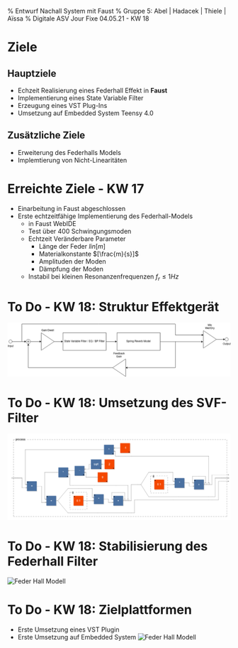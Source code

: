 % Entwurf Nachall System mit Faust
% Gruppe 5: Abel | Hadacek | Thiele | Aïssa
% Digitale ASV Jour Fixe 04.05.21 - KW 18

# Ziele
## Hauptziele
- Echzeit Realisierung eines Federhall Effekt in **Faust**
- Implementierung eines State Variable Filter
- Erzeugung eines VST Plug-Ins
- Umsetzung auf Embedded System Teensy 4.0

## Zusätzliche Ziele
- Erweiterung des Federhalls Models
- Implemtierung von Nicht-Linearitäten

# Erreichte Ziele - KW 17
- Einarbeitung in Faust abgeschlossen
- Erste echtzeitfähige Implementierung des Federhall-Models
   - in Faust WebIDE
   - Test über 400 Schwingungsmoden
   - Echtzeit Veränderbare Parameter
      - Länge der Feder $l in [m]$
      - Materialkonstante $[\frac{m}{s}]$
      - Amplituden der Moden
      - Dämpfung der Moden
   - Instabil bei kleinen Resonanzenfrequenzen $f_r \leq 1Hz$

# To Do - KW 18: Struktur Effektgerät
![Ziel: Federhall mit SVF](https://raw.githubusercontent.com/monodon-monoceros/modal_spring_reverb/main/img/SpringReverb_blockdiagram.png)

# To Do - KW 18: Umsetzung des SVF-Filter
![State Variable Filter nach Chamberlin](https://raw.githubusercontent.com/monodon-monoceros/modal_spring_reverb/main/img/Faust%20Chamberlin%20Blockschaltbild.png)


# To Do - KW 18: Stabilisierung des Federhall Filter
![Feder Hall Modell]()

# To Do - KW 18: Zielplattformen
- Erste Umsetzung eines VST Plugin
- Erste Umsetzung auf Embedded System
![Feder Hall Modell]()

